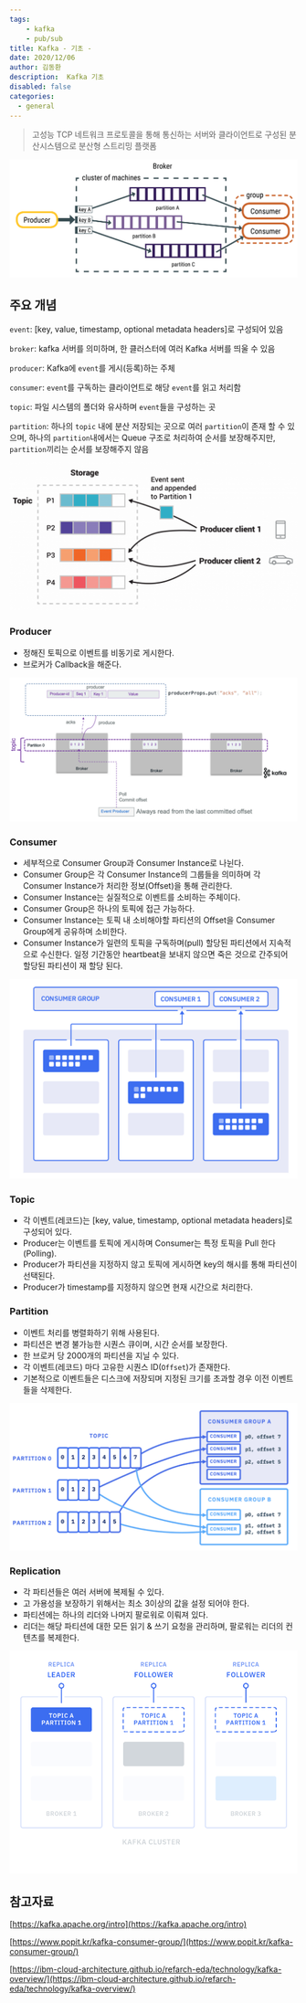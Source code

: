 ```yaml
---
tags: 
    - kafka
    - pub/sub
title: Kafka - 기초 -
date: 2020/12/06
author: 김동환
description:  Kafka 기초
disabled: false
categories:
  - general
---
```


> 고성능 TCP 네트워크 프로토콜을 통해 통신하는 서버와 클라이언트로 구성된 분산시스템으로 분산형 스트리밍 플랫폼

![/assets/images/kafka/partitionsKafka.png](/assets/images/kafka/partitionsKafka.png)

## 주요 개념

`event`: [key, value, timestamp, optional metadata headers]로 구성되어 있음

`broker`: kafka 서버를 의미하며, 한 클러스터에 여러 Kafka 서버를 띄울 수 있음

`producer`: Kafka에 `event`를 게시(등록)하는 주체

`consumer`: `event`를 구독하는 클라이언트로 해당 `event`를 읽고 처리함

`topic`: 파일 시스템의 폴더와 유사하며 `event`들을 구성하는 곳

`partition`: 하나의 `topic` 내에 분산 저장되는 곳으로 여러 `partition`이 존재 할 수 있으며, 하나의 `partition`내에서는 Queue 구조로 처리하여 순서를 보장해주지만, `partition`끼리는 순서를 보장해주지 않음

![/assets/images/kafka/streams-and-tables-p1_p4.png](/assets/images/kafka/streams-and-tables-p1_p4.png)

### Producer

- 정해진 토픽으로 이벤트를 비동기로 게시한다.
- 브로커가 Callback을 해준다.

![/assets/images/kafka/producer.png](/assets/images/kafka/producer.png)

### Consumer

- 세부적으로 Consumer Group과 Consumer Instance로 나뉜다.
- Consumer Group은 각 Consumer Instance의 그룹들을 의미하며 각 Consumer Instance가 처리한 정보(Offset)을 통해 관리한다.
- Consumer Instance는 실질적으로 이벤트를 소비하는 주체이다.
- Consumer Group은 하나의 토픽에 접근 가능하다.
- Consumer Instance는 토픽 내 소비해야할 파티션의 Offset을 Consumer Group에게 공유하며 소비한다.
- Consumer Instance가 일련의 토픽을 구독하며(pull) 할당된 파티션에서 지속적으로 수신한다. 일정 기간동안 heartbeat을 보내지 않으면 죽은 것으로 간주되어 할당된 파티션이 재 할당 된다.

![/assets/images/kafka/consumer-group.png](/assets/images/kafka/consumer-group.png)

### Topic

- 각 이벤트(레코드)는 [key, value, timestamp, optional metadata headers]로 구성되어 있다.
- Producer는 이벤트를 토픽에 게시하며 Consumer는 특정 토픽을 Pull 한다(Polling).
- Producer가 파티션을 지정하지 않고 토픽에 게시하면 key의 해시를 통해 파티션이 선택된다.
- Producer가 timestamp를 지정하지 않으면 현재 시간으로 처리한다.

### Partition

- 이벤트 처리를 병렬화하기 위해 사용된다.
- 파티션은 변경 불가능한 시퀀스 큐이며, 시간 순서를 보장한다.
- 한 브로커 당 2000개의 파티션을 지닐 수 있다.
- 각 이벤트(레코드) 마다 고유한 시퀀스 ID(`Offset`)가 존재한다.
- 기본적으로 이벤트들은 디스크에 저장되며 지정된 크기를 초과할 경우 이전 이벤트들을 삭제한다.

![/assets/images/kafka/consume.png](/assets/images/kafka/consume.png)

### Replication

- 각 파티션들은 여러 서버에 복제될 수 있다.
- 고 가용성을 보장하기 위해서는 최소 3이상의 값을 설정 되어야 한다.
- 파티션에는 하나의 리더와 나머지 팔로워로 이뤄져 있다.
- 리더는 해당 파티션에 대한 모든 읽기 & 쓰기 요청을 관리하며, 팔로워는 리더의 컨텐츠를 복제한다.

![/assets/images/kafka/topic-replication.png](/assets/images/kafka/topic-replication.png)

## 참고자료

[https://kafka.apache.org/intro](https://kafka.apache.org/intro)

[https://www.popit.kr/kafka-consumer-group/](https://www.popit.kr/kafka-consumer-group/)

[https://ibm-cloud-architecture.github.io/refarch-eda/technology/kafka-overview/](https://ibm-cloud-architecture.github.io/refarch-eda/technology/kafka-overview/)